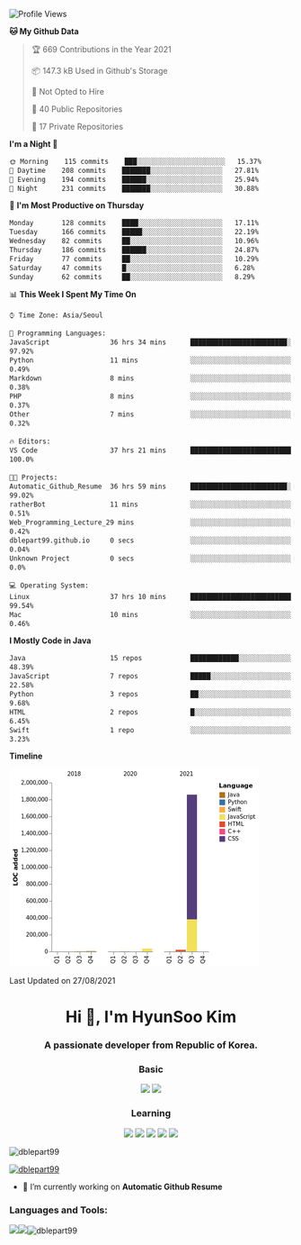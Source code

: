 

<!--START_SECTION:waka-->
![Profile Views](http://img.shields.io/badge/Profile%20Views-16-blue)

**🐱 My Github Data** 

> 🏆 669 Contributions in the Year 2021
 > 
> 📦 147.3 kB Used in Github's Storage 
 > 
> 🚫 Not Opted to Hire
 > 
> 📜 40 Public Repositories 
 > 
> 🔑 17 Private Repositories  
 > 
**I'm a Night 🦉** 

```text
🌞 Morning    115 commits    ███░░░░░░░░░░░░░░░░░░░░░░   15.37% 
🌆 Daytime    208 commits    ███████░░░░░░░░░░░░░░░░░░   27.81% 
🌃 Evening    194 commits    ██████░░░░░░░░░░░░░░░░░░░   25.94% 
🌙 Night      231 commits    ███████░░░░░░░░░░░░░░░░░░   30.88%

```
📅 **I'm Most Productive on Thursday** 

```text
Monday       128 commits    ████░░░░░░░░░░░░░░░░░░░░░   17.11% 
Tuesday      166 commits    █████░░░░░░░░░░░░░░░░░░░░   22.19% 
Wednesday    82 commits     ██░░░░░░░░░░░░░░░░░░░░░░░   10.96% 
Thursday     186 commits    ██████░░░░░░░░░░░░░░░░░░░   24.87% 
Friday       77 commits     ██░░░░░░░░░░░░░░░░░░░░░░░   10.29% 
Saturday     47 commits     █░░░░░░░░░░░░░░░░░░░░░░░░   6.28% 
Sunday       62 commits     ██░░░░░░░░░░░░░░░░░░░░░░░   8.29%

```


📊 **This Week I Spent My Time On** 

```text
⌚︎ Time Zone: Asia/Seoul

💬 Programming Languages: 
JavaScript               36 hrs 34 mins      ████████████████████████░   97.92% 
Python                   11 mins             ░░░░░░░░░░░░░░░░░░░░░░░░░   0.49% 
Markdown                 8 mins              ░░░░░░░░░░░░░░░░░░░░░░░░░   0.38% 
PHP                      8 mins              ░░░░░░░░░░░░░░░░░░░░░░░░░   0.37% 
Other                    7 mins              ░░░░░░░░░░░░░░░░░░░░░░░░░   0.32%

🔥 Editors: 
VS Code                  37 hrs 21 mins      █████████████████████████   100.0%

🐱‍💻 Projects: 
Automatic_Github_Resume  36 hrs 59 mins      ████████████████████████░   99.02% 
ratherBot                11 mins             ░░░░░░░░░░░░░░░░░░░░░░░░░   0.51% 
Web_Programming_Lecture_29 mins              ░░░░░░░░░░░░░░░░░░░░░░░░░   0.42% 
dblepart99.github.io     0 secs              ░░░░░░░░░░░░░░░░░░░░░░░░░   0.04% 
Unknown Project          0 secs              ░░░░░░░░░░░░░░░░░░░░░░░░░   0.0%

💻 Operating System: 
Linux                    37 hrs 10 mins      █████████████████████████   99.54% 
Mac                      10 mins             ░░░░░░░░░░░░░░░░░░░░░░░░░   0.46%

```

**I Mostly Code in Java** 

```text
Java                     15 repos            ████████████░░░░░░░░░░░░░   48.39% 
JavaScript               7 repos             █████░░░░░░░░░░░░░░░░░░░░   22.58% 
Python                   3 repos             ██░░░░░░░░░░░░░░░░░░░░░░░   9.68% 
HTML                     2 repos             █░░░░░░░░░░░░░░░░░░░░░░░░   6.45% 
Swift                    1 repo              ░░░░░░░░░░░░░░░░░░░░░░░░░   3.23%

```


**Timeline**

![Chart not found](https://raw.githubusercontent.com/dblepart99/dblepart99/main/charts/bar_graph.png) 


 Last Updated on 27/08/2021
<!--END_SECTION:waka-->


<h1 align="center">Hi 👋, I'm HyunSoo Kim</h1>
<h3 align="center">A passionate developer from Republic of Korea.</h3><div align=center>
  
  <h3> Basic </h3><img src="https://img.shields.io/badge/JAVA-007396?style=flat-square&logo=java&logoColor=white"> <img src="https://img.shields.io/badge/Python-3766AB?style=flat-square&logo=Python&logoColor=blue"/> 
  <h3> Learning </h3>
  
  <img src="https://img.shields.io/badge/c++-00599C?style=flat-square&logo=c%2B%2B&logoColor=white"/> <img src="https://img.shields.io/badge/react-61DAFB?style=flat-square&logo=react&logoColor=black"/> <img src="https://img.shields.io/badge/css-1572B6?style=flat-square&logo=css3&logoColor=blue"/> <img src="https://img.shields.io/badge/javascript-F7DF1E?style=flat-square&logo=javascript&logoColor=blue"> <img src="https://img.shields.io/badge/html-E34F26?style=flat-square&logo=html5&logoColor=white"/> 

</div>

<p align="left"> <img src="https://komarev.com/ghpvc/?username=dblepart99&label=Profile%20views&color=0e75b6&style=flat" alt="dblepart99" /> </p>

<p align="left"> <a href="https://github.com/ryo-ma/github-profile-trophy"><img src="https://github-profile-trophy.vercel.app/?username=dblepart99" alt="dblepart99" /></a> </p>

- 🔭 I’m currently working on **Automatic Github Resume**


<h3 align="left">Languages and Tools:</h3>


<p><img align="left" src=https://github-readme-stats.vercel.app/api?username=dblepart99&count_private=true&show_icons=true&theme=graywhite/></p>
<p><img align="left" src=https://github-readme-stats.vercel.app/api/top-langs/?username=dblepart99&langs_count=3&hide=xslt,html,CSS,scss&theme=graywhite/></p>
<p><img align="center" src="https://github-readme-streak-stats.herokuapp.com/?user=dblepart99&" alt="dblepart99" /></p>
